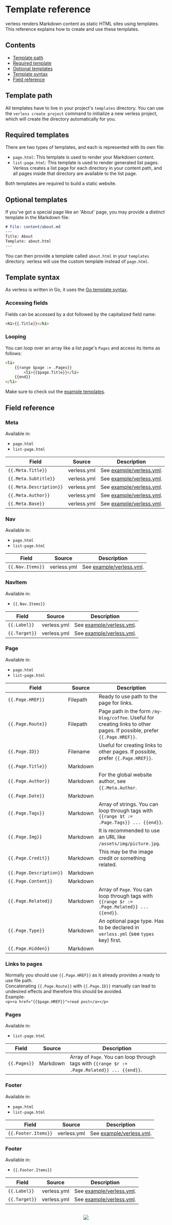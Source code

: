 # Template reference

verless renders Markdown content as static HTML sites using templates. This reference explains how to create and use
these templates.

## Contents

* [Template path](#template-path)
* [Required template](#required-templates)
* [Optional templates](#optional-templates)
* [Template syntax](#template-syntax)
* [Field reference](#field-reference)

## Template path

All templates have to live in your project's `templates` directory. You can use the `verless create project` command
to initialize a new verless project, which will create the directory automatically for you.

## Required templates

There are two types of templates, and each is represented with its own file:

* `page.html`: This template is used to render your Markdown content.
* `list-page.html`: This template is used to render generated list pages. Verless creates a list page for each
directory in your content path, and all pages inside that directory are available to the list page.

Both templates are required to build a static website.

## Optional templates

If you've got a special page like an 'About' page, you may provide a distinct template in the Markdown file:

```markdown
# File: content/about.md
---
Title: About
Template: about.html
---
```

You can then provide a template called `about.html` in your `templates` directory. verless will use the custom template
instead of `page.html`.

## Template syntax

As verless is written in Go, it uses the [Go template syntax](https://golang.org/pkg/text/template/).

### Accessing fields

Fields can be accessed by a dot followed by the capitalized field name:

```html
<h1>{{.Title}}</h1>
``` 

### Looping

You can loop over an array like a list page's `Pages` and access its items as follows:

```html
<li>
    {{range $page := .Pages}}
        <li>{{$page.Title}}</li>
    {{end}}
</li>
```

Make sure to check out the [example templates](../example/templates).

## Field reference

### Meta

Available in:
* `page.html`
* `list-page.html`

| Field                   | Source      | Description                                        |
|-------------------------|-------------|----------------------------------------------------|
| `{{.Meta.Title}}`       | verless.yml | See [example/verless.yml](../example/verless.yml). |
| `{{.Meta.Subtitle}}`    | verless.yml | See [example/verless.yml](../example/verless.yml). |
| `{{.Meta.Description}}` | verless.yml | See [example/verless.yml](../example/verless.yml). |
| `{{.Meta.Author}}`      | verless.yml | See [example/verless.yml](../example/verless.yml). |
| `{{.Meta.Base}}`        | verless.yml | See [example/verless.yml](../example/verless.yml). |

### Nav

Available in:
* `page.html`
* `list-page.html`

| Field            | Source      | Description                                        |
|------------------|-------------|----------------------------------------------------|
| `{{.Nav.Items}}` | verless.yml | See [example/verless.yml](../example/verless.yml). |

### NavItem

Available in:
* `{{.Nav.Items}}`

| Field         | Source      | Description                                        |
|---------------|-------------|----------------------------------------------------|
| `{{.Label}}`  | verless.yml | See [example/verless.yml](../example/verless.yml). |
| `{{.Target}}` | verless.yml | See [example/verless.yml](../example/verless.yml). |

### Page

Available in:
* `page.html`
* `list-page.html`

| Field                   | Source   | Description                                                                                                              |
|-------------------------|----------|--------------------------------------------------------------------------------------------------------------------------|
| `{{.Page.HREF}}`        | Filepath | Ready to use path to the page for links.                                                                                 |
| `{{.Page.Route}}`       | Filepath | Page path in the form `/my-blog/coffee`. Useful for creating links to other pages. If possible, prefer `{{.Page.HREF}}`. |
| `{{.Page.ID}}`          | Filename | Useful for creating links to other pages. If possible, prefer `{{.Page.HREF}}`.                                          |
| `{{.Page.Title}}`       | Markdown |                                                                                                                          |
| `{{.Page.Author}}`      | Markdown | For the global website author, see `{{.Meta.Author`.                                                                     |
| `{{.Page.Date}}`        | Markdown |                                                                                                                          |
| `{{.Page.Tags}}`        | Markdown | Array of strings. You can loop through tags with `{{range $t := .Page.Tags}} ... {{end}}`.                               |
| `{{.Page.Img}}`         | Markdown | It is recommended to use an URL like `/assets/img/picture.jpg`.                                                          |
| `{{.Page.Credit}}`      | Markdown | This may be the image credit or something related.                                                                       |
| `{{.Page.Description}}` | Markdown |                                                                                                                          |
| `{{.Page.Content}}`     | Markdown |                                                                                                                          |
| `{{.Page.Related}}`     | Markdown | Array of `Page`. You can loop through tags with `{{range $r := .Page.Related}} ... {{end}}`.                             |
| `{{.Page.Type}}`        | Markdown | An optional page type. Has to be declared in `verless.yml` (see `types` key) first.                                      |
| `{{.Page.Hidden}}`      | Markdown |                                                                                                                          |

### Links to pages

Normally you should use `{{.Page.HREF}}` as it already provides a ready to use file path.  
Concatenating `{{.Page.Route}}` with `{{.Page.ID}}` manually can lead to undesired effects and therefore this should be avoided.  
Example:  
`<p><a href="{{$page.HREF}}">read post</a></p>`

### Pages

Available in:
* `list-page.html`

| Field        | Source   | Description                                                                                  |
|--------------|----------|----------------------------------------------------------------------------------------------|
| `{{.Pages}}` | Markdown | Array of `Page`. You can loop through tags with `{{range $r := .Page.Related}} ... {{end}}`. |

### Footer

Available in:
* `page.html`
* `list-page.html`

| Field               | Source      | Description                                        |
|---------------------|-------------|----------------------------------------------------|
| `{{.Footer.Items}}` | verless.yml | See [example/verless.yml](../example/verless.yml). |

### Footer

Available in:
* `{{.Footer.Items}}`

| Field         | Source      | Description                                        |
|---------------|-------------|----------------------------------------------------|
| `{{.Label}}`  | verless.yml | See [example/verless.yml](../example/verless.yml). |
| `{{.Target}}` | verless.yml | See [example/verless.yml](../example/verless.yml). |

<p align="center">
<br>
<a href="https://github.com/verless/verless"><img src="https://verless.dominikbraun.io/assets/img/icon-light.png"></a>
</p>
